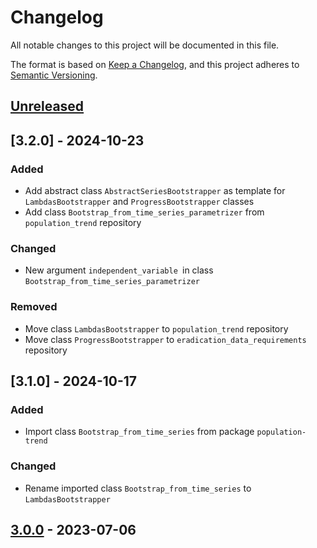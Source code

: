 # Changelog

All notable changes to this project will be documented in this file.

The format is based on [Keep a Changelog](https://keepachangelog.com/en/1.0.0/),
and this project adheres to [Semantic Versioning](https://semver.org/spec/v2.0.0.html).

## [Unreleased]

## [3.2.0] - 2024-10-23
### Added
- Add abstract class `AbstractSeriesBootstrapper` as template for `LambdasBootstrapper` and `ProgressBootstrapper` classes
- Add class `Bootstrap_from_time_series_parametrizer` from `population_trend` repository

### Changed
- New argument `independent_variable `in class `Bootstrap_from_time_series_parametrizer`

### Removed
- Move class `LambdasBootstrapper` to `population_trend` repository
- Move class `ProgressBootstrapper` to `eradication_data_requirements` repository


## [3.1.0] - 2024-10-17
### Added
- Import class `Bootstrap_from_time_series` from package `population-trend`
### Changed
- Rename imported class `Bootstrap_from_time_series` to `LambdasBootstrapper`

## [3.0.0] - 2023-07-06


[unreleased]: https://github.com/IslasGECI/bootstrapping_tools/compare/v3.1.0...HEAD
[3.0.0]: https://github.com/IslasGECI/bootstrapping_tools/releases/tag/v3.0.0
